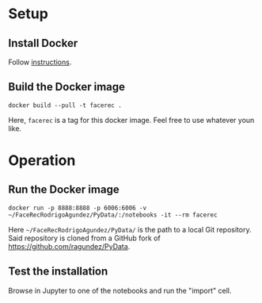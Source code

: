 
# Setup

## Install Docker

Follow [instructions](https://docs.docker.com/engine/installation/).

## Build the Docker image

`docker build --pull -t facerec .`

Here, `facerec` is a tag for this docker image. Feel free to use whatever youn like.

# Operation

## Run the Docker image

`docker run -p 8888:8888 -p 6006:6006 -v ~/FaceRecRodrigoAgundez/PyData/:/notebooks -it --rm facerec`

Here `~/FaceRecRodrigoAgundez/PyData/` is the path to a local Git repository. Said repository is cloned from a GitHub fork of <url>https://github.com/ragundez/PyData</url>.

## Test the installation

Browse in Jupyter to one of the notebooks and run the "import" cell.

